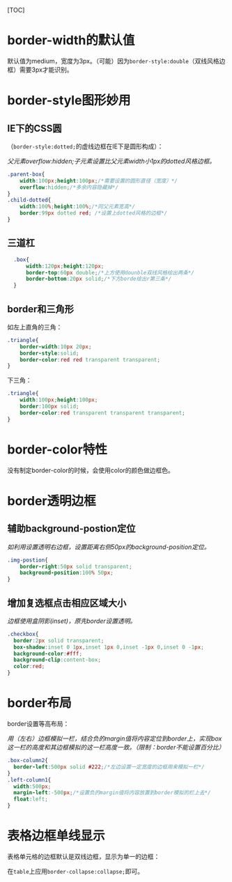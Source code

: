 [TOC]

# border-width的默认值

默认值为medium，宽度为3px。（可能）因为`border-style:double`（双线风格边框）需要3px才能识别。

# border-style图形妙用

## IE下的CSS圆

（`border-style:dotted;`的虚线边框在IE下是圆形构成）：

*父元素overflow:hidden;子元素设置比父元素width小1px的dotted风格边框。*

```css
.parent-box{
    width:100px;height:100px;/*需要设置的圆形直径（宽度）*/
    overflow:hidden;/*多余内容隐藏掉*/
}
.child-dotted{
    width:100%;height:100%;/*同父元素宽高*/
    border:99px dotted red; /*设置上dotted风格的边框*/
}
```

## 三道杠

```css
  .box{
      width:120px;height:120px;
      border-top:60px double;/*上方使用dounble双线风格绘出两条*/
      border-bottom:20px solid;/*下方borde绘出r第三条*/
  }
```

## border和三角形
如左上直角的三角：
```css
.triangle{
    border-width:10px 20px;
    border-style:solid;
    border-color:red red transparent transparent;
}
```
下三角：
```css
.triangle{
  	width:100px;height:100px;
  	border:100px solid;
  	border-color:red transparent transparent transparent;
}
```

# border-color特性

  没有制定border-color的时候，会使用color的颜色做边框色。



# border透明边框

## 辅助background-postion定位

*如利用设置透明右边框，设置距离右侧50px的background-position定位。*

```css
.img-postion{
    border-right:50px solid transparent;
    background-position:100% 50px;
}
```
## 增加复选框点击相应区域大小

*边框使用盒阴影(inset)，原先border设置透明。*

```css
.checkbox{
  border:2px solid transparent;
  box-shadow:inset 0 1px,inset 1px 0,inset -1px 0,inset 0 -1px;
  background-color:#fff;
  background-clip:content-box;
  color:red;
}
```

# border布局

border设置等高布局：

*用（左右）边框模拟一栏，结合负的margin值将内容定位到border上，实现box这一栏的高度和其边框模拟的这一栏高度一致。（限制：border不能设置百分比）*

```css
.box-column2{
  border-left:500px solid #222;/*左边设置一定宽度的边框用来模拟一栏*/
}
.left-column1{
  width:500px;
  margin-left:-500px;/*设置负的margin值将内容放置到border模拟的栏上去*/
  float:left;
}
```



# 表格边框单线显示

表格单元格的边框默认是双线边框，显示为单一的边框：

在`table`上应用`border-collapse:collapse;`即可。